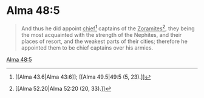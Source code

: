 # Alma 48:5

> And thus he did appoint <u>chief</u>[^a] captains of the <u>Zoramites</u>[^b], they being the most acquainted with the strength of the Nephites, and their places of resort, and the weakest parts of their cities; therefore he appointed them to be chief captains over his armies.

[Alma 48:5](https://www.churchofjesuschrist.org/study/scriptures/bofm/alma/48?lang=eng&id=p5#p5)


[^a]: [[Alma 43.6|Alma 43:6]]; [[Alma 49.5|49:5 (5, 23).]]
[^b]: [[Alma 52.20|Alma 52:20 (20, 33).]]
